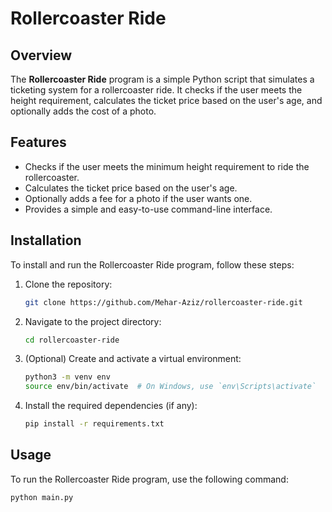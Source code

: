# Rollercoaster Ride

## Overview

The **Rollercoaster Ride** program is a simple Python script that simulates a ticketing system for a rollercoaster ride. It checks if the user meets the height requirement, calculates the ticket price based on the user's age, and optionally adds the cost of a photo.

## Features

- Checks if the user meets the minimum height requirement to ride the rollercoaster.
- Calculates the ticket price based on the user's age.
- Optionally adds a fee for a photo if the user wants one.
- Provides a simple and easy-to-use command-line interface.

## Installation

To install and run the Rollercoaster Ride program, follow these steps:

1. Clone the repository:
    ```sh
    git clone https://github.com/Mehar-Aziz/rollercoaster-ride.git
    ```
2. Navigate to the project directory:
    ```sh
    cd rollercoaster-ride
    ```
3. (Optional) Create and activate a virtual environment:
    ```sh
    python3 -m venv env
    source env/bin/activate  # On Windows, use `env\Scripts\activate`
    ```
4. Install the required dependencies (if any):
    ```sh
    pip install -r requirements.txt
    ```

## Usage

To run the Rollercoaster Ride program, use the following command:
```sh
python main.py
